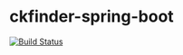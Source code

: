 # ckfinder-spring-boot
[![Build Status](https://github.com/zhanhb/ckfinder-spring-boot/actions/workflows/build.yml/badge.svg?event=push&branch=master)](https://github.com/zhanhb/ckfinder-spring-boot/actions/workflows/build.yml?query=event%3Apush%20branch%3Amaster)
